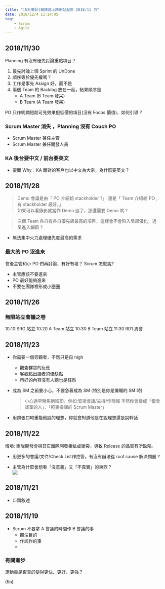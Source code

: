 ```yaml
---
title: "[N社筆記]敏捷路上跌倒站起來 2018/11 月"
date: 2018/12/4 11:14:05
tag:
    - Scrum
    - Agile
---
```


## 2018/11/30
Planning 有沒有優先討論重點項目？
1. 最先討論上個 Sprint 的 UnDone 
2. 順序等於優先權嗎？
3. 工作是事先 Assign 好，而不是
4. 兩個 Team 的 Backlog 放在一起，結果順序是 
    - A Team (B Team 發呆)
    - B Team (A Team 發呆)

PO 只作明顯短期可見效果但低價的項目(沒有 Focos 價值)，如何引導 ?

### Scrum Master 消失 ，Planning 沒有 Couch PO
- Scrum Master 兼任主管
- Scrum Master 兼任開發人員

### KA 後台要中文 / 前台要英文
- 要問 Why：KA 面對的客戶也以中文為大宗，為什麼要英文？

## 2018/11/28
> Demo 會議是由「 PO 介紹給 stackholder ?」
還是「 Team 介紹給 PO ,有 stackholder 最好。」  
如果可以看錄影就當作 Demo 過了，那還需要 Demo 嗎 ? 


> 三個 Team 各自有各自優先級最高的項目，這樣會不會陷入局部優化，過早進入細節 ?

- 無法集中火力處理優先度最高的需求

### 最大的 PO 沒進來
會後主管和小 PO 們再討論，有好有壞？
Scrum 怎麼說?
- 主管應該不要進來
- PO 最好能夠進來
- 不要在團隊裡形成小圈圈

## 2018/11/26 
### 無限~~站立~~會議之卷
10:10 SRG 站立
10:20 A Team 站立
10:30 B Team 站立
11:30 RD1 周會

## 2018/11/23
- 你需要一個旁觀者，不然只是自 high
    - 觀查群眾的反應
    - 客觀點出講者的優缺點
    - 再好的內容沒有人聽也是枉然

- 成為 SM 之前要小心，不要急著成為 SM (特別是你是兼職的 SM 時)
    > 小心過早聚焦到細節，例如:安排會議/主持/作簡報
    不然你會變成「借會議室的人」、「照表操課的 Scrum Master」
- 用誇張口吻重複他說的理想，你就會知道他是在說理想還是說幹話

## 2018/11/22
情境:
團隊開發會與其它團隊開發相依或衝突，導致 Release 的品質有所缺陷。
- 用更多的會議/文件/Check List作控管，有沒有辦法從 root cause 解決問題 ?

- 主管為什麼會想看「沒意義」又「不真實」的東西 ?  
![](https://i.imgur.com/xSq4oHY.jpg)
## 2018/11/21
- 口頭敘述

## 2018/11/19
-  Scrum 不要拿 A 會議的時間作 B 會議的事
    -  觀注目的
    -  作該作的事
    -  

### 有關進步
[運動員是否真的變得更快、更好、更強 ?](https://www.ted.com/talks/david_epstein_are_athletes_really_getting_faster_better_stronger/transcript?language=zh-tw)

(fin)